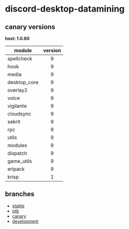# discord-desktop-datamining

## canary versions

**host: 1.0.60**

| module | version |
| ------ | :-----: |
| spellcheck | 9 |
| hook | 9 |
| media | 9 |
| desktop_core | 9 |
| overlay2 | 9 |
| voice | 9 |
| vigilante | 9 |
| cloudsync | 9 |
| sekrit | 9 |
| rpc | 9 |
| utils | 9 |
| modules | 9 |
| dispatch | 9 |
| game_utils | 9 |
| erlpack | 9 |
| krisp | 1 |

## branches

- [stable](https://github.com/OpenAsar/discord-desktop-datamining/tree/stable)
- [ptb](https://github.com/OpenAsar/discord-desktop-datamining/tree/ptb)
- [canary](https://github.com/OpenAsar/discord-desktop-datamining/tree/canary)
- [development](https://github.com/OpenAsar/discord-desktop-datamining/tree/development)